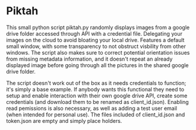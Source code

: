 # Piktah

This small python script piktah.py randomly displays images from a google drive folder accessed through API with a credential file. Delegating your images on the cloud to avoid bloating your local drive. Features a default small window, with some transparency to not obstruct visbility from other windows. The script also makes sure to correct potential orientation issues from missing metadata information, and it doesn't repeat an already displayed image before going through all the pictures in the shared google drive folder.

The script doesn't work out of the box as it needs credentials to function; it's simply a base example. If anybody wants this functional they need to setup and enable interaction with their own google drive API, create some credentials (and download them to be renamed as client_id.json). Enabling read pemissions is also necessary, as well as adding a test user email (when intended for personal use). The files included of client_id.json and token.json are empty and simply place holders.
